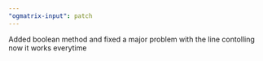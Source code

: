 ```yaml
---
"ogmatrix-input": patch
---
```


Added boolean method and fixed a major problem with the line contolling now it works everytime
